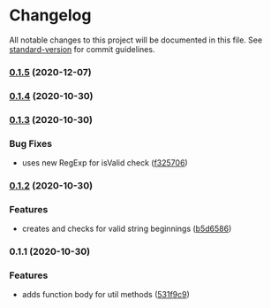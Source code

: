 # Changelog

All notable changes to this project will be documented in this file. See [standard-version](https://github.com/conventional-changelog/standard-version) for commit guidelines.

### [0.1.5](https://github.com/thawkin3/css-safe-classname/compare/v0.1.4...v0.1.5) (2020-12-07)

### [0.1.4](https://github.com/thawkin3/css-safe-classname/compare/v0.1.3...v0.1.4) (2020-10-30)

### [0.1.3](https://github.com/thawkin3/css-safe-classname/compare/v0.1.2...v0.1.3) (2020-10-30)


### Bug Fixes

* uses new RegExp for isValid check ([f325706](https://github.com/thawkin3/css-safe-classname/commit/f325706a9d6e9d1c3565f1cae88f7d9f09c66c5a))

### [0.1.2](https://github.com/thawkin3/css-safe-classname/compare/v0.1.1...v0.1.2) (2020-10-30)


### Features

* creates and checks for valid string beginnings ([b5d6586](https://github.com/thawkin3/css-safe-classname/commit/b5d6586f416c693c69c6f6ebe01e07792db7aff6))

### 0.1.1 (2020-10-30)


### Features

* adds function body for util methods ([531f9c9](https://github.com/thawkin3/css-safe-classname/commit/531f9c94900de6b8ed0a81593e410a8e872023e8))
